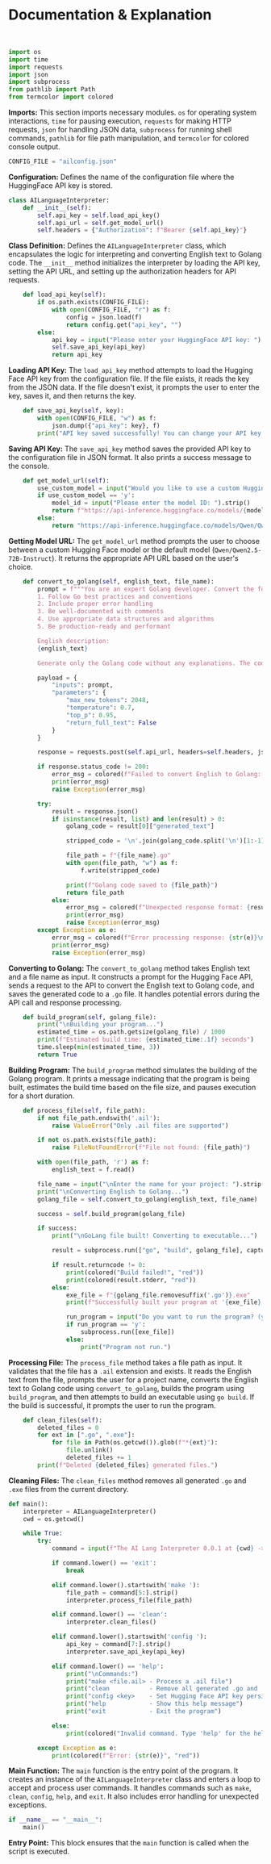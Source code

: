 <h1>Documentation & Explanation</h1>
<br>

```python
import os
import time
import requests
import json
import subprocess
from pathlib import Path
from termcolor import colored
```

**Imports:** This section imports necessary modules. `os` for operating system interactions, `time` for pausing execution, `requests` for making HTTP requests, `json` for handling JSON data, `subprocess` for running shell commands, `pathlib` for file path manipulation, and `termcolor` for colored console output.

```python
CONFIG_FILE = "ailconfig.json"
```

**Configuration:** Defines the name of the configuration file where the HuggingFace API key is stored.

```python
class AILanguageInterpreter:
    def __init__(self):
        self.api_key = self.load_api_key()
        self.api_url = self.get_model_url()
        self.headers = {"Authorization": f"Bearer {self.api_key}"}
```

**Class Definition:** Defines the `AILanguageInterpreter` class, which encapsulates the logic for interpreting and converting English text to Golang code. The `__init__` method initializes the interpreter by loading the API key, setting the API URL, and setting up the authorization headers for API requests.

```python
    def load_api_key(self):
        if os.path.exists(CONFIG_FILE):
            with open(CONFIG_FILE, "r") as f:
                config = json.load(f)
                return config.get("api_key", "")
        else:
            api_key = input("Please enter your HuggingFace API key: ")
            self.save_api_key(api_key)
            return api_key
```

**Loading API Key:** The `load_api_key` method attempts to load the Hugging Face API key from the configuration file. If the file exists, it reads the key from the JSON data. If the file doesn't exist, it prompts the user to enter the key, saves it, and then returns the key.

```python
    def save_api_key(self, key):
        with open(CONFIG_FILE, "w") as f:
            json.dump({"api_key": key}, f)
        print("API key saved successfully! You can change your API key using the 'config' command. Check the help menu for more information.")
```

**Saving API Key:** The `save_api_key` method saves the provided API key to the configuration file in JSON format. It also prints a success message to the console.

```python
    def get_model_url(self):
        use_custom_model = input("Would you like to use a custom Hugging Face model? (Default: Qwen/Qwen2.5-72B-Instruct) (y/n): ").strip().lower()
        if use_custom_model == 'y':
            model_id = input("Please enter the model ID: ").strip()
            return f"https://api-inference.huggingface.co/models/{model_id}"
        else:
            return "https://api-inference.huggingface.co/models/Qwen/Qwen2.5-72B-Instruct"
```

**Getting Model URL:** The `get_model_url` method prompts the user to choose between a custom Hugging Face model or the default model (`Qwen/Qwen2.5-72B-Instruct`). It returns the appropriate API URL based on the user's choice.

```python
    def convert_to_golang(self, english_text, file_name):
        prompt = f"""You are an expert Golang developer. Convert the following English description into clean, efficient, and idiomatic Golang code. The code should:
        1. Follow Go best practices and conventions
        2. Include proper error handling
        3. Be well-documented with comments
        4. Use appropriate data structures and algorithms
        5. Be production-ready and performant

        English description:
        {english_text}

        Generate only the Golang code without any explanations. The code should be complete and ready to compile:"""

        payload = {
            "inputs": prompt,
            "parameters": {
                "max_new_tokens": 2048,
                "temperature": 0.7,
                "top_p": 0.95,
                "return_full_text": False
            }
        }

        response = requests.post(self.api_url, headers=self.headers, json=payload)

        if response.status_code != 200:
            error_msg = colored(f"Failed to convert English to Golang: {response.text}", "red")
            print(error_msg)
            raise Exception(error_msg)

        try:
            result = response.json()
            if isinstance(result, list) and len(result) > 0:
                golang_code = result[0]["generated_text"]

                stripped_code = '\n'.join(golang_code.split('\n')[1:-1])

                file_path = f"{file_name}.go"
                with open(file_path, "w") as f:
                    f.write(stripped_code)

                print(f"Golang code saved to {file_path}")
                return file_path
            else:
                error_msg = colored(f"Unexpected response format: {result}", "red")
                print(error_msg)
                raise Exception(error_msg)
        except Exception as e:
            error_msg = colored(f"Error processing response: {str(e)}\nResponse: {response.text}", "red")
            print(error_msg)
            raise Exception(error_msg)
```

**Converting to Golang:** The `convert_to_golang` method takes English text and a file name as input. It constructs a prompt for the Hugging Face API, sends a request to the API to convert the English text to Golang code, and saves the generated code to a `.go` file. It handles potential errors during the API call and response processing.

```python
    def build_program(self, golang_file):
        print("\nBuilding your program...")
        estimated_time = os.path.getsize(golang_file) / 1000
        print(f"Estimated build time: {estimated_time:.1f} seconds")
        time.sleep(min(estimated_time, 3))
        return True
```

**Building Program:** The `build_program` method simulates the building of the Golang program. It prints a message indicating that the program is being built, estimates the build time based on the file size, and pauses execution for a short duration.

```python
    def process_file(self, file_path):
        if not file_path.endswith('.ail'):
            raise ValueError("Only .ail files are supported")

        if not os.path.exists(file_path):
            raise FileNotFoundError(f"File not found: {file_path}")

        with open(file_path, 'r') as f:
            english_text = f.read()

        file_name = input("\nEnter the name for your project: ").strip()
        print("\nConverting English to Golang...")
        golang_file = self.convert_to_golang(english_text, file_name)

        success = self.build_program(golang_file)

        if success:
            print("\nGoLang file built! Converting to executable...")

            result = subprocess.run(["go", "build", golang_file], capture_output=True, text=True)

            if result.returncode != 0:
                print(colored("Build failed!", "red"))
                print(colored(result.stderr, "red"))
            else:
                exe_file = f"{golang_file.removesuffix('.go')}.exe"
                print(f"Successfully built your program at '{exe_file}'.\n")

                run_program = input("Do you want to run the program? (y/n): ").strip().lower()
                if run_program == 'y':
                    subprocess.run([exe_file])
                else:
                    print("Program not run.")
```

**Processing File:** The `process_file` method takes a file path as input. It validates that the file has a `.ail` extension and exists. It reads the English text from the file, prompts the user for a project name, converts the English text to Golang code using `convert_to_golang`, builds the program using `build_program`, and then attempts to build an executable using `go build`. If the build is successful, it prompts the user to run the program.

```python
    def clean_files(self):
        deleted_files = 0
        for ext in [".go", ".exe"]:
            for file in Path(os.getcwd()).glob(f"*{ext}"):
                file.unlink()
                deleted_files += 1
        print(f"Deleted {deleted_files} generated files.")
```

**Cleaning Files:** The `clean_files` method removes all generated `.go` and `.exe` files from the current directory.

```python
def main():
    interpreter = AILanguageInterpreter()
    cwd = os.getcwd()

    while True:
        try:
            command = input(f"The AI Lang Interpreter 0.0.1 at {cwd} -> \n").strip()

            if command.lower() == 'exit':
                break

            elif command.lower().startswith('make '):
                file_path = command[5:].strip()
                interpreter.process_file(file_path)

            elif command.lower() == 'clean':
                interpreter.clean_files()

            elif command.lower().startswith('config '):
                api_key = command[7:].strip()
                interpreter.save_api_key(api_key)

            elif command.lower() == 'help':
                print("\nCommands:")
                print("make <file.ail> - Process a .ail file")
                print("clean           - Remove all generated .go and .exe files")
                print("config <key>    - Set Hugging Face API key persistently")
                print("help            - Show this help message")
                print("exit            - Exit the program")

            else:
                print(colored("Invalid command. Type 'help' for the help menu.", "red"))

        except Exception as e:
            print(colored(f"Error: {str(e)}", "red"))
```

**Main Function:** The `main` function is the entry point of the program. It creates an instance of the `AILanguageInterpreter` class and enters a loop to accept and process user commands. It handles commands such as `make`, `clean`, `config`, `help`, and `exit`. It also includes error handling for unexpected exceptions.

```python
if __name__ == "__main__":
    main()
```

**Entry Point:** This block ensures that the `main` function is called when the script is executed.
